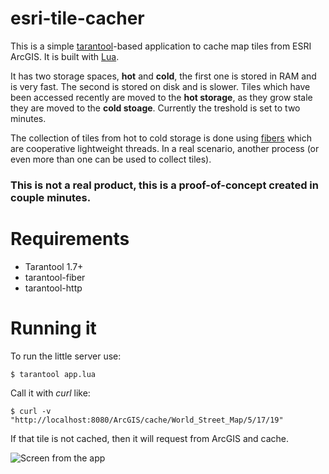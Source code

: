 # esri-tile-cacher

This is a simple [tarantool](https://tarantool.org)-based application to cache map tiles from ESRI ArcGIS.
It is built with [Lua](http://www.lua.org).

It has two storage spaces, **hot** and **cold**, the first one is stored in RAM
and is very fast. The second is stored on disk and is slower. Tiles which have
been accessed recently are moved to the **hot storage**, as they grow stale they
are moved to the **cold stoage**. Currently the treshold is set to two minutes.

The collection of tiles from hot to cold storage is done using [fibers](https://tarantool.org/doc/1.7/reference/reference_lua/fiber.html) which
are cooperative lightweight threads. In a real scenario, another process (or even
  more than one can be used to collect tiles).

### This is not a real product, this is a proof-of-concept created in couple minutes.

# Requirements
* Tarantool 1.7+
* tarantool-fiber
* tarantool-http

# Running it
To run the little server use:

```$ tarantool app.lua```

Call it with _curl_ like:

```$ curl -v "http://localhost:8080/ArcGIS/cache/World_Street_Map/5/17/19"```

If that tile is not cached, then it will request from ArcGIS and cache.

![Screen from the app](screen.png)
